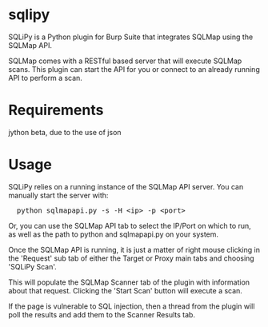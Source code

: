 sqlipy
======

SQLiPy is a Python plugin for Burp Suite that integrates SQLMap using the SQLMap API.

SQLMap comes with a RESTful based server that will execute SQLMap scans.  This plugin can start the API for you or connect to an already running API to perform a scan.

Requirements
============

jython beta, due to the use of json

Usage
=====

SQLiPy relies on a running instance of the SQLMap API server.  You can manually start the server with:
<pre>
  python sqlmapapi.py -s -H &lt;ip&gt; -p &lt;port&gt;
</pre>

Or, you can use the SQLMap API tab to select the IP/Port on which to run, as well as the path to python and sqlmapapi.py on your system.

Once the SQLMap API is running, it is just a matter of right mouse clicking in the 'Request' sub tab of either the Target or Proxy main tabs and choosing 'SQLiPy Scan'.

This will populate the SQLMap Scanner tab of the plugin with information about that request.  Clicking the 'Start Scan' button will execute a scan.

If the page is vulnerable to SQL injection, then a thread from the plugin will poll the results and add them to the Scanner Results tab.
